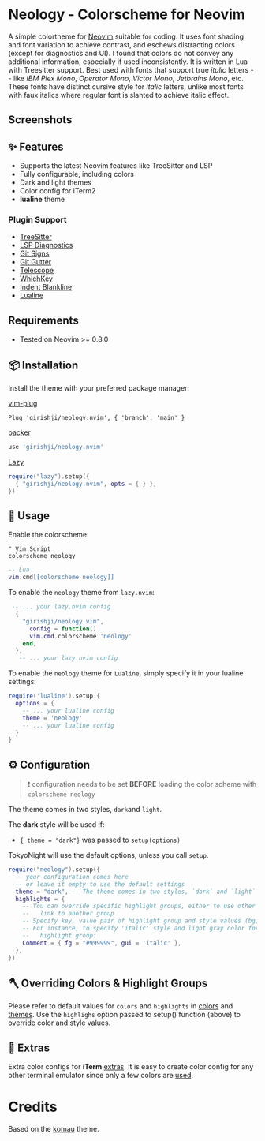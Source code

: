 # Neology - Colorscheme for Neovim

A simple colortheme for [Neovim](https://neovim.io/) suitable for coding. It uses font shading and font variation to achieve contrast, and eschews distracting colors (except for diagnostics and UI). I found that colors do not convey any additional information, especially if used inconsistently. It is written in Lua with Treesitter support. Best used with fonts that support true *italic* letters -- like *IBM Plex Mono*, *Operator Mono*, *Victor Mono*, *Jetbrains Mono*, etc. These fonts have distinct cursive style for *italic* letters, unlike most  fonts with faux italics where regular font is slanted to achieve italic effect.

## Screenshots

## ✨ Features
- Supports the latest Neovim features like TreeSitter and LSP
- Fully configurable, including colors
- Dark and light themes
- Color config for iTerm2
- **lualine** theme


### Plugin Support

- [TreeSitter](https://github.com/nvim-treesitter/nvim-treesitter)
- [LSP Diagnostics](https://neovim.io/doc/user/lsp.html)
- [Git Signs](https://github.com/lewis6991/gitsigns.nvim)
- [Git Gutter](https://github.com/airblade/vim-gitgutter)
- [Telescope](https://github.com/nvim-telescope/telescope.nvim)
- [WhichKey](https://github.com/liuchengxu/vim-which-key)
- [Indent Blankline](https://github.com/lukas-reineke/indent-blankline.nvim)
- [Lualine](https://github.com/hoob3rt/lualine.nvim)


## Requirements

- Tested on Neovim >= 0.8.0


## 📦 Installation

Install the theme with your preferred package manager:

[vim-plug](https://github.com/junegunn/vim-plug)

```vim
Plug 'girishji/neology.nvim', { 'branch': 'main' }
```

[packer](https://github.com/wbthomason/packer.nvim)

```lua
use 'girishji/neology.nvim'
```

[Lazy](https://github.com/folke/lazy.nvim)

```lua
require("lazy").setup({
  { "girishji/neology.nvim", opts = { } },
})
```

## 🚀 Usage

Enable the colorscheme:

```vim
" Vim Script
colorscheme neology
```

```lua
-- Lua
vim.cmd[[colorscheme neology]]
```

To enable the `neology` theme from `lazy.nvim`:

```lua
 -- ... your lazy.nvim config
  {
    "girishji/neology.vim",
      config = function()
      vim.cmd.colorscheme 'neology'
    end,
  },  
   -- ... your lazy.nvim config
```

To enable the `neology` theme for `Lualine`, simply specify it in your
lualine settings:

```lua
require('lualine').setup {
  options = {
    -- ... your lualine config
    theme = 'neology'
    -- ... your lualine config
  }
}
```

## ⚙️ Configuration

> ❗️ configuration needs to be set **BEFORE** loading the color scheme with
> `colorscheme neology`

The theme comes in two styles, `dark`and `light`.

The **dark** style will be used if:

- `{ theme = "dark"}` was passed to `setup(options)`

TokyoNight will use the default options, unless you call `setup`.

```lua
require("neology").setup({
  -- your configuration comes here
  -- or leave it empty to use the default settings
  theme = "dark", -- The theme comes in two styles, `dark` and `light`
  highlights = {
    -- You can override specific highlight groups, either to use other colors
    --   link to another group
    -- Specify key, value pair of highlight group and style values (bg, fg, gui)
    -- For instance, to specify 'italic' style and light gray color for 'Comment'
    --   highlight group:
    Comment = { fg = "#999999", gui = 'italic' },
  },
})
```

## 🪓 Overriding Colors & Highlight Groups

Please refer to default values for `colors` and `highlights` in 
[colors](lua/neology/colors.lua) and [themes](lua/neology/theme.lua). Use the `highlighs` option passed to setup() function (above) to override color and style values. 


## 🍭 Extras

Extra color configs for **iTerm** [extras](extras/). It is easy to create color config for any other terminal emulator since only a few colors are [used](lua/neology/colors.lua).


# Credits

Based on the [komau](https://github.com/ntk148v/komau.vim) theme.
